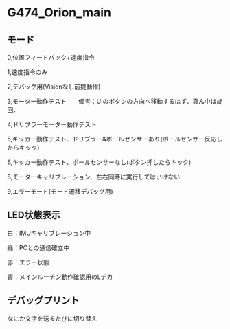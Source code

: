 # G474_Orion_main
## モード
0,位置フィードバック+速度指令

1,速度指令のみ

2,デバッグ用(Visionなし前提動作)

3,モーター動作テスト　　備考：UIのボタンの方向へ移動するはず．真ん中は旋回．

4,ドリブラーモーター動作テスト

5,キッカー動作テスト、ドリブラー&ボールセンサーあり(ボールセンサー反応したらキック)

6,キッカー動作テスト、ボールセンサーなし(ボタン押したらキック)

8,モーターキャリブレーション、左右同時に実行してはいけない

9,エラーモード(モード遷移デバッグ用)


## LED状態表示
白：IMUキャリブレーション中

緑：PCとの通信確立中

赤：エラー状態

青：メインルーチン動作確認用のLチカ

## デバッグプリント
なにか文字を送るたびに切り替え